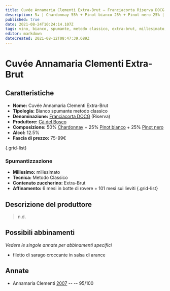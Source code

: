 ```yaml
---
title: Cuvée Annamaria Clementi Extra-Brut – Franciacorta Riserva DOCG – Cà del Bosco – Lombardia (IT) – 75-99€
description: 5★ | Chardonnay 55% + Pinot bianco 25% + Pinot nero 25% | Filetto di sarago croccante in salsa di arance
published: true
date: 2021-08-24T10:24:14.107Z
tags: vino, bianco, spumante, metodo classico, extra-brut, millesimato, blend, chardonnay, pinot bianco, pinot nero, italia, lombardia, filetto di sarago croccante in salsa di arance, 75-99€, 5 stelle
editor: markdown
dateCreated: 2021-08-12T08:47:39.689Z
---
```


# Cuvée Annamaria Clementi Extra-Brut

## Caratteristiche
- **Nome:** Cuvée Annamaria Clementi Extra-Brut 
- **Tipologia:** Bianco spumante metodo classico
- **Denominazione:** [Franciacorta DOCG](/denominazioni/Italia/Lombardia/DOCG/Franciacorta) (Riserva)
- **Produttore:** [Cà del Bosco](/produttori/Italia/Lombardia/Ca-del-Bosco) 
- **Composizione:** 50% [Chardonnay](/vitigni/Francia/bacca-bianca/chardonnay) + 25% [Pinot bianco](/vitigni/Italia/bacca-bianca/pinot-bianco) + 25% [Pinot nero](/vitigni/Italia/bacca-nera/pinot-nero)
- **Alcol:** 12.5%
- **Fascia di prezzo:** 75-99€

{.grid-list}

### Spumantizzazione
- **Millesimo:** millesimato
- **Tecnica:** Metodo Classico
- **Contenuto zuccherino:** Extra-Brut
- **Affinamento:** 6 mesi in botte di rovere + 101 mesi sui lieviti
{.grid-list}

## Descrizione del produttore

> n.d.

## Possibili abbinamenti
*Vedere le singole annate per abbinamenti specifici*

- filetto di sarago croccante in salsa di arance

## Annate

- Annamaria Clementi [2007](/vini/Italia/Lombardia/Ca-del-Bosco/Cuvee-Annamaria-Clementi-Extra-Brut/2007) -- <span class="star-5"></span> -- 95/100
